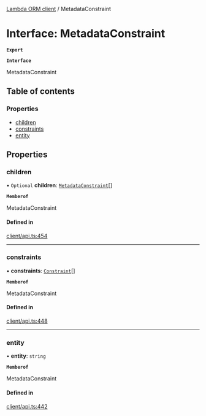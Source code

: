 [Lambda ORM client](../README.md) / MetadataConstraint

# Interface: MetadataConstraint

**`Export`**

**`Interface`**

MetadataConstraint

## Table of contents

### Properties

- [children](MetadataConstraint.md#children)
- [constraints](MetadataConstraint.md#constraints)
- [entity](MetadataConstraint.md#entity)

## Properties

### children

• `Optional` **children**: [`MetadataConstraint`](MetadataConstraint.md)[]

**`Memberof`**

MetadataConstraint

#### Defined in

[client/api.ts:454](https://github.com/FlavioLionelRita/lambdaorm-client-node/blob/21fb24b/src/lib/client/api.ts#L454)

___

### constraints

• **constraints**: [`Constraint`](Constraint.md)[]

**`Memberof`**

MetadataConstraint

#### Defined in

[client/api.ts:448](https://github.com/FlavioLionelRita/lambdaorm-client-node/blob/21fb24b/src/lib/client/api.ts#L448)

___

### entity

• **entity**: `string`

**`Memberof`**

MetadataConstraint

#### Defined in

[client/api.ts:442](https://github.com/FlavioLionelRita/lambdaorm-client-node/blob/21fb24b/src/lib/client/api.ts#L442)

